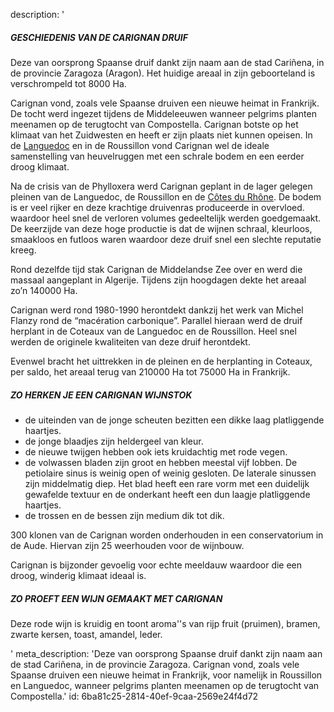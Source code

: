 description: '<h5>GESCHIEDENIS VAN DE CARIGNAN DRUIF</h5><p>Deze van oorsprong Spaanse druif dankt zijn naam aan de stad Cariñena, in de provincie Zaragoza (Aragon). Het huidige areaal in zijn geboorteland is verschrompeld tot 8000 Ha.</p><p>Carignan vond, zoals vele Spaanse druiven een nieuwe heimat in Frankrijk. De tocht werd ingezet tijdens de Middeleeuwen wanneer pelgrims planten meenamen op de terugtocht van Compostella. Carignan botste op het klimaat van het Zuidwesten en heeft er zijn plaats niet kunnen opeisen. In de <a href="/nl/region/languedoc">Languedoc</a> en in de Roussillon vond Carignan wel de ideale samenstelling van heuvelruggen met een schrale bodem en een eerder droog klimaat.</p><p>Na de crisis van de Phylloxera werd Carignan geplant in de lager gelegen pleinen van de Languedoc, de Roussillon en de <a href="/nl/region/cotes-du-rhone">Côtes du Rhône</a>. De bodem is er veel rijker en deze krachtige druivenras produceerde in overvloed. waardoor heel snel de verloren volumes gedeeltelijk werden goedgemaakt. De keerzijde van deze hoge productie is dat de wijnen schraal, kleurloos, smaakloos en futloos waren waardoor deze druif snel een slechte reputatie kreeg.</p><p>Rond dezelfde tijd stak Carignan de Middelandse Zee over en werd die massaal aangeplant in Algerije. Tijdens zijn hoogdagen dekte het areaal zo’n 140000 Ha.</p><p>Carignan werd rond 1980-1990 herontdekt dankzij het werk van Michel Flanzy rond de “macération carbonique”. Parallel hieraan werd de druif herplant in de Coteaux van de Languedoc en de Roussillon. Heel snel werden de originele kwaliteiten van deze druif herontdekt.&nbsp;</p><p>Evenwel bracht het uittrekken in de pleinen en de herplanting in Coteaux, per saldo, het areaal terug van 210000 Ha tot 75000 Ha in Frankrijk.</p><h5>ZO HERKEN JE EEN CARIGNAN WIJNSTOK</h5><ul><li>de uiteinden van de jonge scheuten bezitten een dikke laag platliggende haartjes.<br></li><li>de jonge blaadjes zijn heldergeel van kleur.<br></li><li>de nieuwe twijgen hebben ook iets kruidachtig met rode vegen.<br></li><li>de volwassen bladen zijn groot en hebben meestal vijf lobben. De petiolaire sinus is weinig open of weinig gesloten. De laterale sinussen zijn middelmatig diep. Het blad heeft een rare vorm met een duidelijk gewafelde textuur en de onderkant heeft een dun laagje platliggende haartjes.<br></li><li>de trossen en de bessen zijn medium dik tot dik.<br></li></ul><p>300 klonen van de Carignan worden onderhouden in een conservatorium in de Aude. Hiervan zijn 25 weerhouden voor de wijnbouw.</p><p>Carignan is bijzonder gevoelig voor echte meeldauw waardoor die een droog, winderig klimaat ideaal is.</p><h5>ZO PROEFT EEN WIJN GEMAAKT MET CARIGNAN</h5><p>Deze rode wijn is kruidig en toont aroma''s van rijp fruit (pruimen), bramen, zwarte kersen, toast, amandel, leder.</p>'
meta_description: 'Deze van oorsprong Spaanse druif dankt zijn naam aan de stad Cariñena, in de provincie Zaragoza. Carignan vond, zoals vele Spaanse druiven een nieuwe heimat in Frankrijk, voor namelijk in Roussillon en Languedoc, wanneer pelgrims planten meenamen op de terugtocht van Compostella.'
id: 6ba81c25-2814-40ef-9caa-2569e24f4d72
